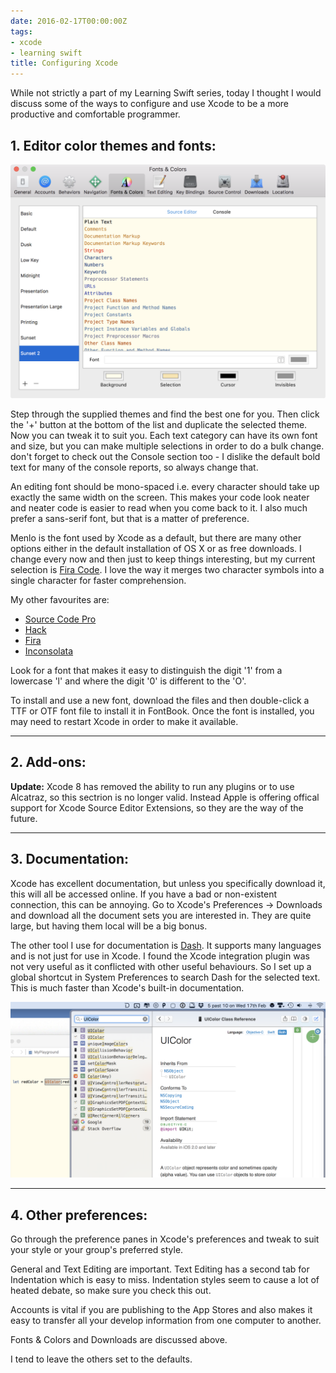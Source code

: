 ```yaml
---
date: 2016-02-17T00:00:00Z
tags:
- xcode
- learning swift
title: Configuring Xcode
---
```


While not strictly a part of my Learning Swift series, today I thought I would
discuss some of the ways to configure and use Xcode to be a more productive and
comfortable programmer.

## 1. Editor color themes and fonts:

![Editor][1]

Step through the supplied themes and find the best one for you. Then click the
'+' button at the bottom of the list and duplicate the selected theme. Now you
can tweak it to suit you. Each text category can have its own font and size, but
you can make multiple selections in order to do a bulk change. don't forget to
check out the Console section too - I dislike the default bold text for many of
the console reports, so always change that.

An editing font should be mono-spaced i.e. every character should take up
exactly the same width on the screen. This makes your code look neater and
neater code is easier to read when you come back to it. I also much prefer a
sans-serif font, but that is a matter of preference.

Menlo is the font used by Xcode as a default, but there are many other options
either in the default installation of OS X or as free downloads. I change every
now and then just to keep things interesting, but my current selection is [Fira
Code][13]. I love the way it merges two character symbols into a single
character for faster comprehension.

My other favourites are:

* [Source Code Pro][2]
* [Hack][3]
* [Fira][4]
* [Inconsolata][5]

Look for a font that makes it easy to distinguish the digit '1' from a lowercase
'l' and where the digit '0' is different to the 'O'.

To install and use a new font, download the files and then double-click a TTF or
OTF font file to install it in FontBook. Once the font is installed, you may
need to restart Xcode in order to make it available.

---

## 2. Add-ons:

**Update:** Xcode 8 has removed the ability to run any plugins or to use
Alcatraz, so this sectrion is no longer valid. Instead Apple is offering offical
support for Xcode Source Editor Extensions, so they are the way of the future.

---

## 3. Documentation:

Xcode has excellent documentation, but unless you specifically download it, this
will all be accessed online. If you have a bad or non-existent connection, this
can be annoying. Go to Xcode's Preferences -> Downloads and download all the
document sets you are interested in. They are quite large, but having them local
will be a big bonus.

The other tool I use for documentation is [Dash][11]. It supports many languages
and is not just for use in Xcode. I found the Xcode integration plugin was not
very useful as it conflicted with other useful behaviours. So I set up a global
shortcut in System Preferences to search Dash for the selected text. This is
much faster than Xcode's built-in documentation.

![Dash][12]

---

## 4. Other preferences:

Go through the preference panes in Xcode's preferences and tweak to suit your
style or your group's preferred style.

General and Text Editing are important. Text Editing has a second tab for
Indentation which is easy to miss. Indentation styles seem to cause a lot of
heated debate, so make sure you check this out.

Accounts is vital if you are publishing to the App Stores and also makes it easy
to transfer all your develop information from one computer to another.

Fonts & Colors and Downloads are discussed above.

I tend to leave the others set to the defaults.

[1]: /images/XcodeFontPrefs.png
[2]: https://github.com/adobe-fonts/source-code-pro
[3]: https://github.com/chrissimpkins/hack
[4]: https://github.com/mozilla/Fira
[5]: http://www.fontsquirrel.com/fonts/Inconsolata
[6]: http://alcatraz.io
[7]: /images/Alcatraz.png
[8]: /images/CocoaPods.png
[9]: /images/ColorSenseRainbow.png
[10]: https://cocoapods.org
[11]: https://kapeli.com/dash
[12]: /images/Dash.png
[13]: https://github.com/tonsky/FiraCode
